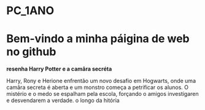 # PC_1ANO

# **Bem-vindo a minha páigina de web no github**

**resenha Harry Potter e a camâra secréta**

   Harry, Rony e Herione enfrentão um novo desafio em Hogwarts, onde uma camâra secreta é aberta e um monstro começa
a petrificar os alunos.
   O mistério e o medo se espalham pela escola, forçando o amigos  investigaren e desvendarem a verdade. 
  o longo da hitória 

